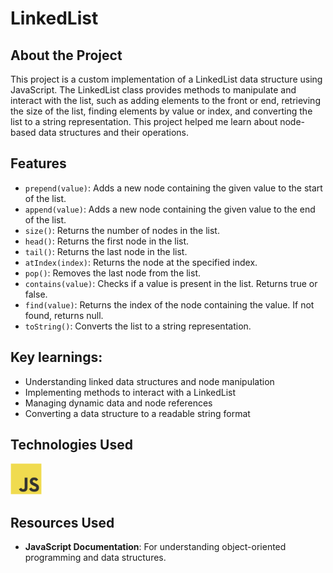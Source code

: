 # LinkedList 

## About the Project
This project is a custom implementation of a LinkedList data structure using JavaScript. The LinkedList class provides methods to manipulate and interact with the list, such as adding elements to the front or end, retrieving the size of the list, finding elements by value or index, and converting the list to a string representation. This project helped me learn about node-based data structures and their operations.

## Features
- `prepend(value)`: Adds a new node containing the given value to the start of the list.
- `append(value)`: Adds a new node containing the given value to the end of the list.
- `size()`: Returns the number of nodes in the list.
- `head()`: Returns the first node in the list.
- `tail()`: Returns the last node in the list.
- `atIndex(index)`: Returns the node at the specified index.
- `pop()`: Removes the last node from the list.
- `contains(value)`: Checks if a value is present in the list. Returns true or false.
- `find(value)`: Returns the index of the node containing the value. If not found, returns null.
- `toString()`: Converts the list to a string representation.

## Key learnings:
- Understanding linked data structures and node manipulation
- Implementing methods to interact with a LinkedList
- Managing dynamic data and node references
- Converting a data structure to a readable string format

## Technologies Used
<img src="https://github.com/devicons/devicon/blob/master/icons/javascript/javascript-original.svg" width="50">

## Resources Used
- **JavaScript Documentation**: For understanding object-oriented programming and data structures.
